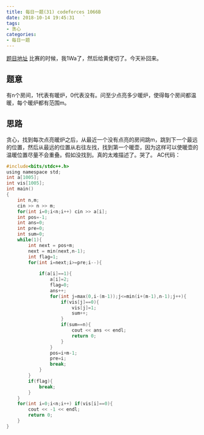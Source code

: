 ```yaml
---
title: 每日一题(31) codeforces 1066B
date: 2018-10-14 19:45:31	`
tags:
- 贪心
categories:
- 每日一题
---
```

[题目地址](http://codeforces.com/contest/1066/problem/B)
比赛的时候，我1Wa了，然后给黄佬切了。今天补回来。
## 题意
有n个房间，1代表有暖炉，0代表没有。问至少点亮多少暖炉，使得每个房间都温暖，每个暖炉都有范围m。
## 思路
贪心，找到每次点亮暖炉之后，从最近一个没有点亮的房间跳m，跳到下一个最远的位置，然后从最远的位置从右往左找，找到第一个暖壶，因为这样可以使暖壶的温暖位置尽量不会重叠。假如没找到。真的太难描述了。哭了。
AC代码：
```C
#include<bits/stdc++.h>
using namespace std;
int a[1005];
int vis[1005];
int main()
{
	int n,m;
	cin >> n >> m;
	for(int i=0;i<n;i++) cin >> a[i];
	int pos=-1;
	int ans=0;
	int pre=0;
	int sum=0;
	while(1){
		int next = pos+m;
		next = min(next,n-1);
		int flag=1;
		for(int i=next;i>=pre;i--){
			
			if(a[i]==1){
				a[i]=2;
				flag=0;
				ans++;
				for(int j=max(0,i-(m-1));j<=min(i+(m-1),n-1);j++){
					if(vis[j]==0){
						vis[j]=1;
						sum++;	
					}
					if(sum==n){
						cout << ans << endl;
						return 0;
					}
				} 
				pos=i+m-1;
				pre=i;
				break;
			}
		}
		if(flag){
			break;
		}
	}
	for(int i=0;i<n;i++) if(vis[i]==0){
		cout << -1 << endl;
		return 0;	
	} 
}
```

